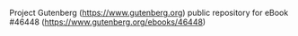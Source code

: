 Project Gutenberg (https://www.gutenberg.org) public repository for eBook #46448 (https://www.gutenberg.org/ebooks/46448)
